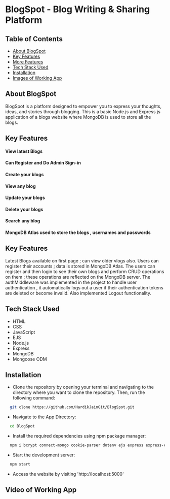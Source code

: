 
# BlogSpot - Blog Writing & Sharing Platform



## Table of Contents
* [About BlogSpot](#about-blogspot)
* [Key Features](#key-features)
* [More Features](#more-features)
* [Tech Stack Used](#tech-stack-used)
* [Installation](#installation)
* [Images of Working App](#images-of-working-app)


## About BlogSpot
BlogSpot is a platform designed to empower you to express your thoughts, ideas, and stories through blogging. This is a basic Node.js and Express.js application of a blogs website where MongoDB is used to store all the blogs.

## Key Features
#### View latest Blogs

#### Can Register and Do Admin Sign-in

#### Create your blogs

#### View any blog

#### Update your blogs

#### Delete your blogs

#### Search any blog

#### MongoDB Atlas used to store the blogs , usernames and passwords

## Key Features
Latest Blogs available on first page ; can view older vlogs also. Users can register their accounts ; data is stored in MongoDB Atlas. The users can register and then login to see their own blogs and perform CRUD operations on them ; these operations are reflected on the MongoDB server. The authMiddleware was implemented in the project to handle user authentication , it automatically logs out a user if their authentication tokens are deleted or become invalid. Also implemented Logout functionality.

## Tech Stack Used
- HTML
- CSS
- JavaScript
- EJS
- Node.js
- Express
- MongoDB
- Mongoose ODM

## Installation

- Clone the repository by opening your terminal and navigating to the directory where you want to clone the repository. Then, run the following command:
```bash
  git clone https://github.com/HardikJainGit/BlogSpot.git
```

- Navigate to the App Directory:
```bash
  cd BlogSpot
```

- Install the required dependencies using npm package manager:
```bash
  npm i bcrypt connect-mongo cookie-parser dotenv ejs express express-ejs-layouts express-session jsonwebtoken method-override mongoose 
```
- Start the development server:
```bash
  npm start
```
- Access the website by visiting 'http://localhost:5000' 

## Video of Working App


